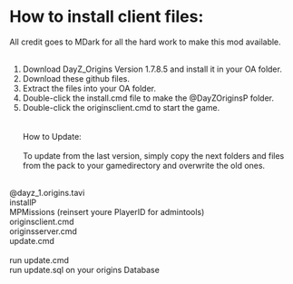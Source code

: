 How to install client files:
===================================

All credit goes to MDark for all the hard work to make this mod available.
<br><br>
1) Download DayZ_Origins Version 1.7.8.5 and install it in your OA folder.<br>
2) Download these github files.<br>
3) Extract the files into your OA folder.<br>
4) Double-click the install.cmd file to make the @DayZOriginsP folder.<br>
5) Double-click the originsclient.cmd to start the game.<br>
<br><br>
How to Update:<br><br>
To update from the last version, simply copy the next folders and files from the pack to your gamedirectory and overwrite the old ones.<br>
<br>
	@dayz_1.origins.tavi<br>
	installP<br>
	MPMissions	(reinsert youre PlayerID for admintools)<br>
	originsclient.cmd<br>
	originsserver.cmd<br>
	update.cmd<br>
	 <br>
	run update.cmd <br>
	run update.sql on your origins Database<br>